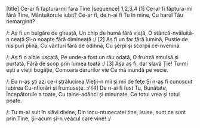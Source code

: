 [title] Ce-ar fi faptura-mi fara Tine
[sequence] 1,2,3,4
[1]
Ce-ar fi făptura-mi fără Tine,
Mântuitorule iubit?
Ce-ar fi, de n-ai fi Tu în mine,
Cu harul Tău nemarginit?

/: Aș fi un bulgăre de gheață,
Un chip de humă fără viață,
O stâncă-nvăluită-n ceață
Și-o noapte fără dimineață :/
[2]
Aș fi un far fără lumină,
Pustie de nisipuri plină,
Cu vânturi fără de odihnă,
Cu șerpi și scorpii ce-nvenină.

/: Aș fi o albie uscată,
Pe unde-a fost un râu odată,
O frunză smulsă și purtată,
Fără de scop prin lumea toată :/
[3]
Așa aș fi, dar slavă Ție!
Tu-mi ești a vieții bogăție,
Comoara darurilor vie
Ce mă inundă pe vecie.

/: Eu n-aş şti azi ce-i strălucirea
Vieții-n mii și mii de feţe
Și n-aș fi cunoscut iubirea
Cu-nfiorări și frumusețe. :/
[4]
De n-ai fi fost Tu, Bunătate,
Începătorule a toate,
Cu taine-adânci și minunate,
Ce totul vrea și totul poate.

/: Tu m-ai suit în slăvi divine,
Din locu-ntunecatei tine,
Isuse, sunt ce sunt prin Tine,
Și-acum și-n veacul care vine! :/

